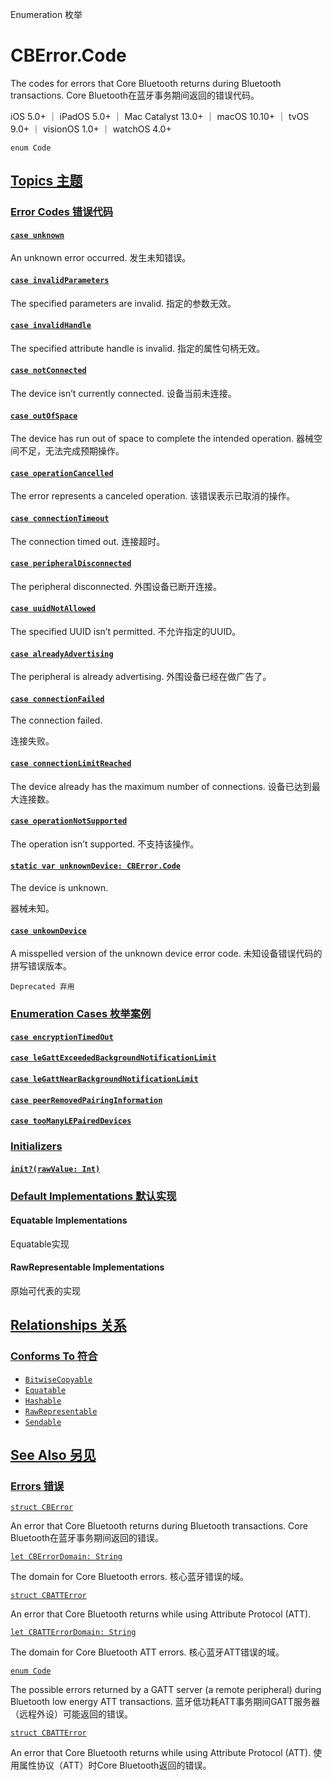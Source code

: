 Enumeration 枚举

# CBError.Code

The codes for errors that Core Bluetooth returns during Bluetooth transactions.
Core Bluetooth在蓝牙事务期间返回的错误代码。

iOS 5.0+ ｜ iPadOS 5.0+ ｜ Mac Catalyst 13.0+ ｜ macOS 10.10+ ｜ tvOS 9.0+ ｜ visionOS 1.0+ ｜ watchOS 4.0+ 

```
enum Code
```



## [Topics 主题](https://developer.apple.com/documentation/corebluetooth/cberror-swift.struct/code#topics)

### [Error Codes 错误代码](https://developer.apple.com/documentation/corebluetooth/cberror-swift.struct/code#Error-Codes)

#### [`case unknown`](https://developer.apple.com/documentation/corebluetooth/cberror-swift.struct/code/unknown)

An unknown error occurred.
发生未知错误。



#### [`case invalidParameters`](https://developer.apple.com/documentation/corebluetooth/cberror-swift.struct/code/invalidparameters)

The specified parameters are invalid.
指定的参数无效。



#### [`case invalidHandle`](https://developer.apple.com/documentation/corebluetooth/cberror-swift.struct/code/invalidhandle)

The specified attribute handle is invalid.
指定的属性句柄无效。



#### [`case notConnected`](https://developer.apple.com/documentation/corebluetooth/cberror-swift.struct/code/notconnected)

The device isn’t currently connected.
设备当前未连接。



#### [`case outOfSpace`](https://developer.apple.com/documentation/corebluetooth/cberror-swift.struct/code/outofspace)

The device has run out of space to complete the intended operation.
器械空间不足，无法完成预期操作。



#### [`case operationCancelled`](https://developer.apple.com/documentation/corebluetooth/cberror-swift.struct/code/operationcancelled)

The error represents a canceled operation.
该错误表示已取消的操作。



#### [`case connectionTimeout`](https://developer.apple.com/documentation/corebluetooth/cberror-swift.struct/code/connectiontimeout)

The connection timed out.
连接超时。



#### [`case peripheralDisconnected`](https://developer.apple.com/documentation/corebluetooth/cberror-swift.struct/code/peripheraldisconnected)

The peripheral disconnected.
外围设备已断开连接。



#### [`case uuidNotAllowed`](https://developer.apple.com/documentation/corebluetooth/cberror-swift.struct/code/uuidnotallowed)

The specified UUID isn’t permitted.
不允许指定的UUID。



#### [`case alreadyAdvertising`](https://developer.apple.com/documentation/corebluetooth/cberror-swift.struct/code/alreadyadvertising)

The peripheral is already advertising.
外围设备已经在做广告了。



#### [`case connectionFailed`](https://developer.apple.com/documentation/corebluetooth/cberror-swift.struct/code/connectionfailed)

The connection failed. 

连接失败。



#### [`case connectionLimitReached`](https://developer.apple.com/documentation/corebluetooth/cberror-swift.struct/code/connectionlimitreached)

The device already has the maximum number of connections.
设备已达到最大连接数。



#### [`case operationNotSupported`](https://developer.apple.com/documentation/corebluetooth/cberror-swift.struct/code/operationnotsupported)

The operation isn’t supported.
不支持该操作。



#### [`static var unknownDevice: CBError.Code`](https://developer.apple.com/documentation/corebluetooth/cberror-swift.struct/code/unknowndevice)

The device is unknown. 

器械未知。



#### [`case unkownDevice`](https://developer.apple.com/documentation/corebluetooth/cberror-swift.struct/code/unkowndevice)

A misspelled version of the unknown device error code.
未知设备错误代码的拼写错误版本。

`Deprecated 弃用`



### [Enumeration Cases 枚举案例](https://developer.apple.com/documentation/corebluetooth/cberror-swift.struct/code#Enumeration-Cases)

#### [`case encryptionTimedOut`](https://developer.apple.com/documentation/corebluetooth/cberror-swift.struct/code/encryptiontimedout)

#### [`case leGattExceededBackgroundNotificationLimit`](https://developer.apple.com/documentation/corebluetooth/cberror-swift.struct/code/legattexceededbackgroundnotificationlimit)

#### [`case leGattNearBackgroundNotificationLimit`](https://developer.apple.com/documentation/corebluetooth/cberror-swift.struct/code/legattnearbackgroundnotificationlimit)

#### [`case peerRemovedPairingInformation`](https://developer.apple.com/documentation/corebluetooth/cberror-swift.struct/code/peerremovedpairinginformation)

#### [`case tooManyLEPairedDevices`](https://developer.apple.com/documentation/corebluetooth/cberror-swift.struct/code/toomanylepaireddevices)



### [Initializers](https://developer.apple.com/documentation/corebluetooth/cberror-swift.struct/code#Initializers)

#### [`init?(rawValue: Int)`](https://developer.apple.com/documentation/corebluetooth/cberror-swift.struct/code/init(rawvalue:))



### [Default Implementations 默认实现](https://developer.apple.com/documentation/corebluetooth/cberror-swift.struct/code#Default-Implementations)

#### Equatable Implementations

Equatable实现



#### RawRepresentable Implementations

原始可代表的实现



## [Relationships 关系](https://developer.apple.com/documentation/corebluetooth/cberror-swift.struct/code#relationships)

### [Conforms To 符合](https://developer.apple.com/documentation/corebluetooth/cberror-swift.struct/code#conforms-to)

- [`BitwiseCopyable`](https://developer.apple.com/documentation/Swift/BitwiseCopyable)
- [`Equatable`](https://developer.apple.com/documentation/Swift/Equatable)
- [`Hashable`](https://developer.apple.com/documentation/Swift/Hashable)
- [`RawRepresentable`](https://developer.apple.com/documentation/Swift/RawRepresentable)
- [`Sendable`](https://developer.apple.com/documentation/Swift/Sendable)



## [See Also 另见](https://developer.apple.com/documentation/corebluetooth/cberror-swift.struct/code#see-also)

### [Errors 错误](https://developer.apple.com/documentation/corebluetooth/cberror-swift.struct/code#Errors)

[`struct CBError`](https://developer.apple.com/documentation/corebluetooth/cberror-swift.struct)

An error that Core Bluetooth returns during Bluetooth transactions.
Core Bluetooth在蓝牙事务期间返回的错误。

[`let CBErrorDomain: String`](https://developer.apple.com/documentation/corebluetooth/cberrordomain)

The domain for Core Bluetooth errors.
核心蓝牙错误的域。

[`struct CBATTError`](https://developer.apple.com/documentation/corebluetooth/cbatterror-swift.struct)

An error that Core Bluetooth returns while using Attribute Protocol (ATT).

[`let CBATTErrorDomain: String`](https://developer.apple.com/documentation/corebluetooth/cbatterrordomain)

The domain for Core Bluetooth ATT errors.
核心蓝牙ATT错误的域。

[`enum Code`](https://developer.apple.com/documentation/corebluetooth/cbatterror-swift.struct/code)

The possible errors returned by a GATT server (a remote peripheral) during Bluetooth low energy ATT transactions.
蓝牙低功耗ATT事务期间GATT服务器（远程外设）可能返回的错误。

[`struct CBATTError`](https://developer.apple.com/documentation/corebluetooth/cbatterror-swift.struct)

An error that Core Bluetooth returns while using Attribute Protocol (ATT).
使用属性协议（ATT）时Core Bluetooth返回的错误。
